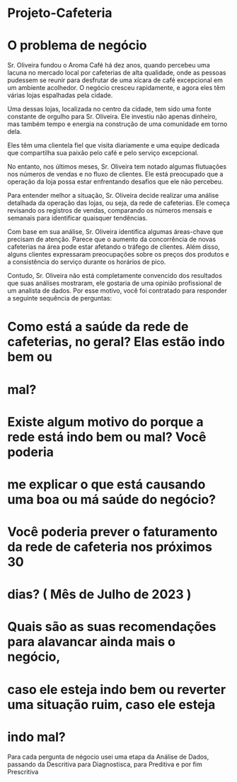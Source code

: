 # Projeto-Cafeteria

# O problema de negócio

Sr. Oliveira fundou o Aroma Café há dez anos, quando percebeu uma lacuna
no mercado local por cafeterias de alta qualidade, onde as pessoas pudessem
se reunir para desfrutar de uma xícara de café excepcional em um ambiente
acolhedor. O negócio cresceu rapidamente, e agora eles têm várias lojas
espalhadas pela cidade.

Uma dessas lojas, localizada no centro da cidade, tem sido uma fonte
constante de orgulho para Sr. Oliveira. Ele investiu não apenas dinheiro, mas
também tempo e energia na construção de uma comunidade em torno dela.

Eles têm uma clientela fiel que visita diariamente e uma equipe dedicada que
compartilha sua paixão pelo café e pelo serviço excepcional.

No entanto, nos últimos meses, Sr. Oliveira tem notado algumas flutuações nos
números de vendas e no fluxo de clientes. Ele está preocupado que a
operação da loja possa estar enfrentando desafios que ele não percebeu.

Para entender melhor a situação, Sr. Oliveira decide realizar uma análise
detalhada da operação das lojas, ou seja, da rede de cafeterias. Ele começa
revisando os registros de vendas, comparando os números mensais e
semanais para identificar quaisquer tendências.

Com base em sua análise, Sr. Oliveira identifica algumas áreas-chave que
precisam de atenção. Parece que o aumento da concorrência de novas
cafeterias na área pode estar afetando o tráfego de clientes. Além disso,
alguns clientes expressaram preocupações sobre os preços dos produtos e a
consistência do serviço durante os horários de pico.

Contudo, Sr. Oliveira não está completamente convencido dos resultados que
suas análises mostraram, ele gostaria de uma opinião profissional de um
analista de dados. Por esse motivo, você foi contratado para responder a
seguinte sequência de perguntas:

# Como está a saúde da rede de cafeterias, no geral? Elas estão indo bem ou
# mal?

# Existe algum motivo do porque a rede está indo bem ou mal? Você poderia
# me explicar o que está causando uma boa ou má saúde do negócio?

# Você poderia prever o faturamento da rede de cafeteria nos próximos 30
# dias? ( Mês de Julho de 2023 )

# Quais são as suas recomendações para alavancar ainda mais o negócio,
# caso ele esteja indo bem ou reverter uma situação ruim, caso ele esteja
# indo mal?


Para cada pergunta de négocio usei uma etapa da Análise de Dados, passando da Descritiva para Diagnostisca, para Preditiva e por fim Prescritiva
